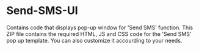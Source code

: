 # Send-SMS-UI
Contains code that displays pop-up window for 'Send SMS' function.
This ZIP file contains the required HTML, JS and CSS code for the 'Send SMS' pop up template.
You can also customize it accourding to your needs. 
